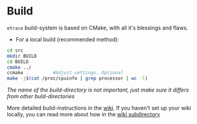 # Build

``etrace`` build-system is based on CMake, with all it's blessings and flaws. 

* For a local build (recommended method):
```bash
cd src
mkdir BUILD
cd BUILD
cmake ../
ccmake .         #Adjust settings. Optional
make -j$(cat /proc/cpuinfo | grep processor | wc -l)
```
*The name of the build-directory is not important, just make sure it
differs from other buld-directories*

More detailed build-instructions in the [wiki](http://localhost:5011). If
you haven't set up your wiki locally, you can read more about how in the [wiki subdirectory](../wiki/README.md)

